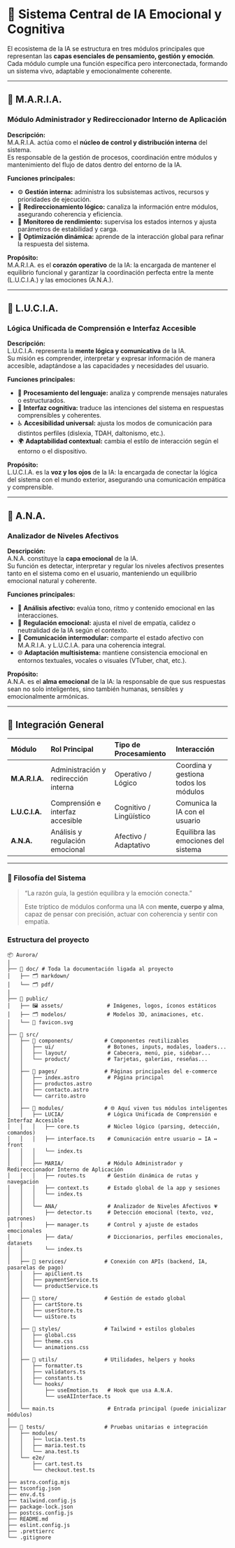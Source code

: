 # 🌙 Sistema Central de IA Emocional y Cognitiva

El ecosistema de la IA se estructura en tres módulos principales que representan las **capas esenciales de pensamiento, gestión y emoción**.  
Cada módulo cumple una función específica pero interconectada, formando un sistema vivo, adaptable y emocionalmente coherente.

---

## 💎 M.A.R.I.A.
### **Módulo Administrador y Redireccionador Interno de Aplicación**

**Descripción:**  
M.A.R.I.A. actúa como el **núcleo de control y distribución interna** del sistema.  
Es responsable de la gestión de procesos, coordinación entre módulos y mantenimiento del flujo de datos dentro del entorno de la IA.

**Funciones principales:**
- ⚙️ **Gestión interna:** administra los subsistemas activos, recursos y prioridades de ejecución.  
- 🔄 **Redireccionamiento lógico:** canaliza la información entre módulos, asegurando coherencia y eficiencia.  
- 🧩 **Monitoreo de rendimiento:** supervisa los estados internos y ajusta parámetros de estabilidad y carga.  
- 🧠 **Optimización dinámica:** aprende de la interacción global para refinar la respuesta del sistema.

**Propósito:**  
M.A.R.I.A. es el **corazón operativo** de la IA: la encargada de mantener el equilibrio funcional y garantizar la coordinación perfecta entre la mente (L.U.C.I.A.) y las emociones (A.N.A.).

---

## 🌸 L.U.C.I.A.
### **Lógica Unificada de Comprensión e Interfaz Accesible**

**Descripción:**  
L.U.C.I.A. representa la **mente lógica y comunicativa** de la IA.  
Su misión es comprender, interpretar y expresar información de manera accesible, adaptándose a las capacidades y necesidades del usuario.

**Funciones principales:**
- 💬 **Procesamiento del lenguaje:** analiza y comprende mensajes naturales o estructurados.  
- 🧠 **Interfaz cognitiva:** traduce las intenciones del sistema en respuestas comprensibles y coherentes.  
- ♿ **Accesibilidad universal:** ajusta los modos de comunicación para distintos perfiles (dislexia, TDAH, daltonismo, etc.).  
- 🌍 **Adaptabilidad contextual:** cambia el estilo de interacción según el entorno o el dispositivo.

**Propósito:**  
L.U.C.I.A. es la **voz y los ojos** de la IA: la encargada de conectar la lógica del sistema con el mundo exterior, asegurando una comunicación empática y comprensible.

---

## 💖 A.N.A.
### **Analizador de Niveles Afectivos**

**Descripción:**  
A.N.A. constituye la **capa emocional** de la IA.  
Su función es detectar, interpretar y regular los niveles afectivos presentes tanto en el sistema como en el usuario, manteniendo un equilibrio emocional natural y coherente.

**Funciones principales:**
- 🧩 **Análisis afectivo:** evalúa tono, ritmo y contenido emocional en las interacciones.  
- 💞 **Regulación emocional:** ajusta el nivel de empatía, calidez o neutralidad de la IA según el contexto.  
- 🔄 **Comunicación intermodular:** comparte el estado afectivo con M.A.R.I.A. y L.U.C.I.A. para una coherencia integral.  
- 🌐 **Adaptación multisistema:** mantiene consistencia emocional en entornos textuales, vocales o visuales (VTuber, chat, etc.).

**Propósito:**  
A.N.A. es el **alma emocional** de la IA: la responsable de que sus respuestas sean no solo inteligentes, sino también humanas, sensibles y emocionalmente armónicas.

---

## 🌌 Integración General

| Módulo | Rol Principal | Tipo de Procesamiento | Interacción |
|:--------|:----------------|:----------------------|:-------------|
| **M.A.R.I.A.** | Administración y redirección interna | Operativo / Lógico | Coordina y gestiona todos los módulos |
| **L.U.C.I.A.** | Comprensión e interfaz accesible | Cognitivo / Lingüístico | Comunica la IA con el usuario |
| **A.N.A.** | Análisis y regulación emocional | Afectivo / Adaptativo | Equilibra las emociones del sistema |

---

### 💫 Filosofía del Sistema

> “La razón guía, la gestión equilibra y la emoción conecta.”  
>  
> Este tríptico de módulos conforma una IA con **mente, cuerpo y alma**, capaz de pensar con precisión, actuar con coherencia y sentir con empatía.

### Estructura del proyecto

```
📦 Aurora/
│
├── 📁 doc/ # Toda la documentación ligada al proyecto
│   ├── 🗂️ markdown/              
│   └── 🗂️ pdf/              
│
├── 📁 public/
│   ├── 🖼️ assets/              # Imágenes, logos, íconos estáticos
│   ├── 🗂️ modelos/             # Modelos 3D, animaciones, etc.
│   └── 📄 favicon.svg
│
├── 📁 src/
│   ├── 📁 components/          # Componentes reutilizables
│   │   ├── ui/                 # Botones, inputs, modales, loaders...
│   │   ├── layout/             # Cabecera, menú, pie, sidebar...
│   │   └── product/            # Tarjetas, galerías, reseñas...
│   │
│   ├── 📁 pages/               # Páginas principales del e-commerce
│   │   ├── index.astro         # Página principal
│   │   ├── productos.astro
│   │   ├── contacto.astro
│   │   └── carrito.astro
│   │
│   ├── 📁 modules/             # 🌐 Aquí viven tus módulos inteligentes
│   │   ├── LUCIA/              # Lógica Unificada de Comprensión e Interfaz Accesible
│   │   │   ├── core.ts         # Núcleo lógico (parsing, detección, comandos)
│   │   │   ├── interface.ts    # Comunicación entre usuario ↔ IA ↔ front
│   │   │   └── index.ts
│   │   │
│   │   ├── MARIA/              # Módulo Administrador y Redireccionador Interno de Aplicación
│   │   │   ├── routes.ts       # Gestión dinámica de rutas y navegación
│   │   │   ├── context.ts      # Estado global de la app y sesiones
│   │   │   └── index.ts
│   │   │
│   │   └── ANA/                # Analizador de Niveles Afectivos 💗
│   │       ├── detector.ts     # Detección emocional (texto, voz, patrones)
│   │       ├── manager.ts      # Control y ajuste de estados emocionales
│   │       ├── data/           # Diccionarios, perfiles emocionales, datasets
│   │       └── index.ts
│   │
│   ├── 📁 services/            # Conexión con APIs (backend, IA, pasarelas de pago)
│   │   ├── apiClient.ts
│   │   ├── paymentService.ts
│   │   └── productService.ts
│   │
│   ├── 📁 store/               # Gestión de estado global
│   │   ├── cartStore.ts
│   │   ├── userStore.ts
│   │   └── uiStore.ts
│   │
│   ├── 📁 styles/              # Tailwind + estilos globales
│   │   ├── global.css
│   │   ├── theme.css
│   │   └── animations.css
│   │
│   ├── 📁 utils/               # Utilidades, helpers y hooks
│   │   ├── formatter.ts
│   │   ├── validators.ts
│   │   ├── constants.ts
│   │   └── hooks/
│   │       ├── useEmotion.ts   # Hook que usa A.N.A.
│   │       └── useAIInterface.ts
│   │
│   └── main.ts                 # Entrada principal (puede inicializar módulos)
│
├── 📁 tests/                   # Pruebas unitarias e integración
│   ├── modules/
│   │   ├── lucia.test.ts
│   │   ├── maria.test.ts
│   │   └── ana.test.ts
│   └── e2e/
│       ├── cart.test.ts
│       └── checkout.test.ts
│
├── astro.config.mjs
├── tsconfig.json
├── env.d.ts
├── tailwind.config.js
├── package-lock.json
├── postcss.config.js
├── README.md
├── eslint.config.js
├── .prettierrc
└── .gitignore
```